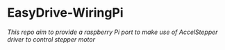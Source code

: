 EasyDrive-WiringPi
==================
*This repo aim to provide a raspberry Pi port to make use of AccelStepper driver to control stepper motor*
